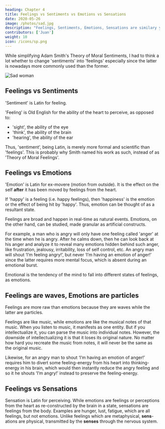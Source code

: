 ```yaml
---
heading: Chapter 4
title: Feelings vs Sentiments vs Emotions vs Sensations
date: 2020-05-26
image: /photos/sad.jpg
description: "Feelings, Sentiments, Emotions, Sensations are similary yet different"
contributors: ['Juan']
weight: 10
icon: /icons/sp.png
---
```




While simplifying Adam Smith's Theory of Moral Sentiments, I had to think a lot whether to change 'sentiments' into 'feelings' especially since the latter is nowadays more commonly used than the former.


![Sad woman](/photos/sad.jpg)


## Feelings vs Sentiments 

'Sentiment' is Latin for feeling.

'Feeling' is Old English for the ability of the heart to perceive<!--  or sense -->, as opposed to:
- 'sight', the ability of the eye
- 'think', the ability of the brain
- 'hearing', the ability of the ear

Thus, 'sentiment', being Latin, is merely more formal and scientific than 'feelings'. This is probably why Smith named his work as such, instead of as 'Theory of Moral Feelings'.


## Feelings vs Emotions

'Emotion' is Latin for ex-movere (motion from outside). It is the effect on the self **after** it has been moved by feelings from the heart. 

If 'happy' is a feeling (i.e. happy feelings), then 'happiness' is the emotion or the effect of being hit by 'happy'. Thus, emotion can be thought of as a resultant state. 

Feelings are broad and happen in real-time as natural events. Emotions, on the other hand, can be studied, made granular as artificial constructs. 

For example, a man who is angry will only have one feeling called 'anger' at the time when he is angry. After he calms down, then he can look back at his anger and analyze it to reveal many emotions hidden behind such anger, like frustration, jealousy, irritability, loss of self control, etc. An angry man will shout ‘I’m feeling angry!’, but never ‘I’m having an emotion of anger!’ since the latter requires more mental focus, which is absent during an emotional burst.

Emotional is the tendency of the mind to fall into different states of feelings, as emotions. 


## Feelings are waves, Emotions are particles

Feelings are more raw than emotions because they are waves while the latter are particles. <!-- This is because metaphysically, feelings are waves while emotions are particles. --> 

Feelings are like music, while emotions are like the musical notes of that music. When you listen to music, it manifests as one entity. But if you intellectualize it, you can parse the music into individual notes. However, the downside of intellectualizing it is that it loses its original nature. No matter how hard you recreate the music from notes, it will never be the same as the original music.

Likewise, for an angry man to shout ‘I’m having an emotion of anger!’ requires him to divert some feeling-energy from his heart into thinking-energy in his brain, which would then instantly reduce the angry feeling and so it he shouts ‘I’m angry!’ instead to preserve the feeling-energy.


## Feelings vs Sensations

Sensation is Latin for perceiving. While emotions are feelings or perceptions from the heart as re-constructed by the brain in a state, sensations are feelings from the body. Examples are hunger, lust, fatigue, which are all feelings, but not emotions. Unlike feelings which are metaphysical, **sens**-ations are physical, transmitted by the **senses** through the nervous system.

